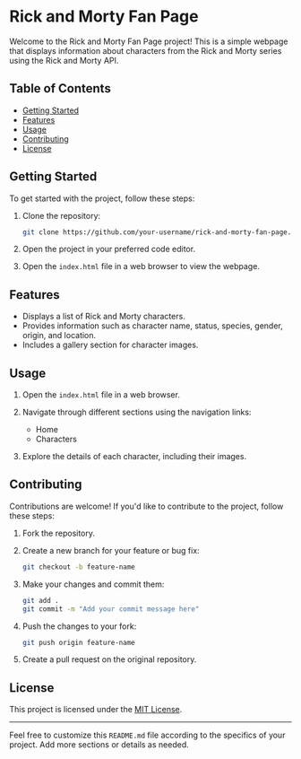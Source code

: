 # Rick and Morty Fan Page

Welcome to the Rick and Morty Fan Page project! This is a simple webpage that displays information about characters from the Rick and Morty series using the Rick and Morty API.

## Table of Contents

- [Getting Started](#getting-started)
- [Features](#features)
- [Usage](#usage)
- [Contributing](#contributing)
- [License](#license)

## Getting Started

To get started with the project, follow these steps:

1. Clone the repository:

    ```bash
    git clone https://github.com/your-username/rick-and-morty-fan-page.git
    ```

2. Open the project in your preferred code editor.

3. Open the `index.html` file in a web browser to view the webpage.

## Features

- Displays a list of Rick and Morty characters.
- Provides information such as character name, status, species, gender, origin, and location.
- Includes a gallery section for character images.

## Usage

1. Open the `index.html` file in a web browser.

2. Navigate through different sections using the navigation links:
    - Home
    - Characters

3. Explore the details of each character, including their images.

## Contributing

Contributions are welcome! If you'd like to contribute to the project, follow these steps:

1. Fork the repository.

2. Create a new branch for your feature or bug fix:

    ```bash
    git checkout -b feature-name
    ```

3. Make your changes and commit them:

    ```bash
    git add .
    git commit -m "Add your commit message here"
    ```

4. Push the changes to your fork:

    ```bash
    git push origin feature-name
    ```

5. Create a pull request on the original repository.

## License

 This project is licensed under the [MIT License](LICENSE).

 ---

 Feel free to customize this `README.md` file according to the specifics of your project. Add more sections or details as needed.
